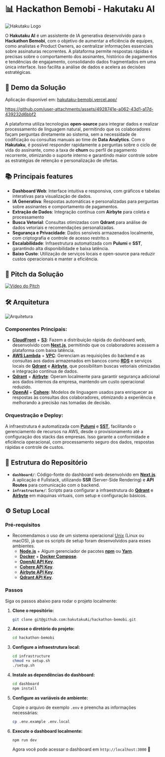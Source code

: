 # 📊 Hackathon Bemobi - Hakutaku AI

![Hakutaku Logo](https://github.com/user-attachments/assets/754ee7ce-a5ca-40d5-8110-381280d4e89c)

O **Hakutaku AI** é um assistente de IA generativa desenvolvido para o **Hackathon Bemobi**, com o objetivo de aumentar a eficiência de equipes, como analistas e Product Owners, ao centralizar informações essenciais sobre assinaturas recorrentes. A plataforma permite respostas rápidas e precisas sobre o comportamento dos assinantes, histórico de pagamentos e tendências de engajamento, consolidando dados fragmentados em uma única interface. Isso facilita a análise de dados e acelera as decisões estratégicas.

## 🚀 Demo da Solução

Aplicação disponível em: [hakutaku-bemobi.vercel.app/](hakutaku-bemobi.vercel.app/)

https://github.com/user-attachments/assets/4928741e-a062-43d1-a17d-439232d6bbf2

A plataforma utiliza tecnologias **open-source** para integrar dados e realizar processamento de linguagem natural, permitindo que os colaboradores façam perguntas diretamente ao sistema, sem a necessidade de codificação ou consultas manuais ao time de **Data Analytics**. Com o **Hakutaku**, é possível responder rapidamente a perguntas sobre o ciclo de vida do assinante, como a taxa de **churn** ou perfil de pagamento recorrente, otimizando o suporte interno e garantindo maior controle sobre as estratégias de retenção e personalização de ofertas.

## 📚 Principais features

-   **Dashboard Web**: Interface intuitiva e responsiva, com gráficos e tabelas interativas para visualização de dados.
-   **IA Generativa**: Respostas automáticas e personalizadas para perguntas sobre assinantes e comportamento de pagamentos.
-   **Extração de Dados**: Integração contínua com **Airbyte** para coleta e processamento
-   **Busca Vetorial**: Consultas otimizadas com **Qdrant** para análise de dados vetoriais e recomendações personalizadas.
-   **Segurança e Privacidade**: Dados sensíveis armazenados localmente, com criptografia e controle de acesso restrito.s
-   **Escalabilidade**: Infraestrutura automatizada com **Pulumi** e **SST**, garantindo alta disponibilidade e baixa latência.
-   **Baixo Custo**: Utilização de serviços locais e open-source para reduzir custos operacionais e manter a eficiência.

## 🎤 Pitch da Solução

[![Vídeo do Pitch](https://img.youtube.com/vi/sxFaeHuzLio/0.jpg)](https://www.youtube.com/watch?v=sxFaeHuzLio)

## 🛠 Arquitetura

![Arquitetura](https://github.com/user-attachments/assets/c22fca78-d285-45d3-8f97-4836ece8edba)

### Componentes Principais:

-   **[CloudFront](https://aws.amazon.com/cloudfront/)** + **[S3](https://aws.amazon.com/s3/)**: Fazem a distribuição rápida do dashboard web, desenvolvido com **[Next.js](https://nextjs.org/)**, permitindo que os colaboradores acessem a plataforma com baixa latência.
-   **[AWS Lambda](https://aws.amazon.com/lambda/)** + **[VPC](https://aws.amazon.com/vpc/)**: Gerenciam as requisições do backend e as consultas aos dados armazenados em bancos como **[RDS](https://aws.amazon.com/rds/)** e serviços locais de **[Qdrant](https://qdrant.tech/)** e **[Airbyte](https://airbyte.com/)**, que possibilitam buscas vetoriais otimizadas e integração contínua de dados.
-   **[Qdrant](https://qdrant.tech/)** + **[Airbyte](https://airbyte.com/)**: Operam localmente para garantir segurança adicional aos dados internos da empresa, mantendo um custo operacional reduzido.
-   **[OpenAI](https://openai.com/)** + **[Cohere](https://cohere.com/)**: Modelos de linguagem usados para enriquecer as respostas às consultas dos colaboradores, otimizando a experiência e melhorando a precisão nas tomadas de decisão.

### Orquestração e Deploy:

A infraestrutura é automatizada com **[Pulumi](https://www.pulumi.com/)** e **[SST](https://sst.dev/)**, facilitando o gerenciamento de recursos na AWS, desde o provisionamento até a configuração dos stacks das empresas. Isso garante a conformidade e eficiência operacional, com processamento seguro dos dados, respostas rápidas e controle de custos.

## 📁 Estrutura do Repositório

-   **`dashboard/`**: Código-fonte do dashboard web desenvolvido em **[Next.js](https://nextjs.org/)**. A aplicação é Fullstack, utilizando **SSR** (Server-Side Rendering) e **API Routes** para comunicação com o backend.
-   **`infrastructure/`**: Scripts para configurar a infraestrutura do **[Qdrant](https://qdrant.tech/)** e **[Airbyte](https://airbyte.com/)** em máquinas virtuais, com setup e configuração básicos.

## ⚙️ Setup Local

### Pré-requisitos

-   Recomendamos o uso de um sistema operacional [Unix](https://en.wikipedia.org/wiki/Unix) (Linux ou macOS), já que os scripts de setup foram desenvolvidos para esses ambientes.
    -   **[Node.js](https://nodejs.org/)** + Algum gerenciador de pacotes **[npm](https://www.npmjs.com/)** ou **[Yarn](https://yarnpkg.com/)**.
    -   **[Docker](https://www.docker.com/)** + **[Docker Compose](https://docs.docker.com/compose/)**.
    -   **[OpenAI API Key](https://platform.openai.com/docs/guides/authentication)**.
    -   **[Cohere API Key](https://cohere.com/)**.
    -   **[Airbyte API Key](https://docs.airbyte.com/enterprise-setup/api-access-config)**.
    -   **[Qdrant API Key](https://qdrant.tech/documentation/cloud/authentication/)**.

### Passos

Siga os passos abaixo para rodar o projeto localmente:

1. **Clone o repositório:**

    ```bash
    git clone git@github.com:hakutakuAi/hackathon-bemobi.git
    ```

2. **Acesse o diretório do projeto:**

    ```bash
    cd hackathon-bemobi
    ```

3. **Configure a infraestrutura local:**

    ```bash
    cd infrastructure
    chmod +x setup.sh
    ./setup.sh
    ```

4. **Instale as dependências do dashboard:**

    ```bash
    cd dashboard
    npm install
    ```

5. **Configure as variáveis de ambiente:**

    Copie o arquivo de exemplo `.env` e preencha as informações necessárias:

    ```bash
    cp .env.example .env.local
    ```

6. **Execute o dashboard localmente:**

    ```bash
    npm run dev
    ```

    Agora você pode acessar o dashboard em `http://localhost:3000` 🎉

